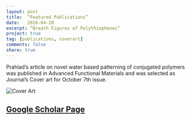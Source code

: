 ```yaml
---
layout: post
title:  “Featured Publications”
date:   2016-04-28
excerpt: “Breath Figures of Polythiophenes”
project: true
tag: [publications, coverart]
comments: false
share: true
---
```




Prahlad’s article on novel water based patterning of conjugated polymers was published in Advanced Functional Materials and was selected as Journal’s Cover art for October 7th issue.

![Cover Art]({{site.url}}/Downloads/adfm.png)

## [Google Scholar Page](https://scholar.google.com/citations?user=hrzmm8UAAAAJ&hl=en)




